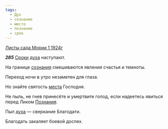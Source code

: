 ```yaml
---
tags:
  - Дух
  - сознание
  - место
  - познание
  - срок
---
```


[Листы сада Мории 1 1924г](https://127.0.0.1:4002/agni/1924)

___285___
[Сроки](../../../tags/#срок) [духа](../../../tags/#Дух) наступают.   

На границе [сознания](../../../tags/#сознание) смешиваются явления счастья и темноты.   

Переход ночи в утро незаметен для глаза.   

Но знайте святость [места](../../../tags/#место) Господня.   

Не пыль, не гнев принесёте и умертвите голод, если надеетесь явиться перед Ликом [Познания](../../../tags/#познание).   

Пыл [духа](../../../tags/#Дух) — сверкание Благодати.   

Благодать закаляет боевой доспех.   

